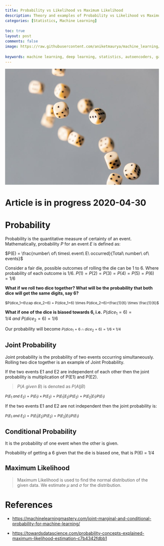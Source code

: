 ```yaml
---
title: Probability vs Likelihood vs Maximum Likelihood
description: Theory and examples of Probability vs Likelihood vs Maximum Likelihood
categories: [Statistics, Machine Learning]

toc: true
layout: post
comments: false
image: https://raw.githubusercontent.com/aniketmaurya/machine_learning/master/blog_files/2020-04-29-Probability-vs-Likelyhood/dice-min.jpg

keywords: machine learning, deep learning, statistics, autoencoders, ga
---
```


![](https://raw.githubusercontent.com/aniketmaurya/machine_learning/master/blog_files/2020-04-29-Probability-vs-Likelyhood/dice-min.jpg "Photo by Riho Kroll on Unsplash")

# Article is in progress 2020-04-30
# Probability
Probability is the quantitative measure of certainty of an event.
Mathematically, probability $P$ for an event $E$ is defined as:

$P(E) = \frac{number\ of\ times\ event\ E\ occurred}{Total\ number\ of\ events}$


Consider a fair die, possible outcomes of rolling the die can be 1 to 6. Where probability of each outcome is 1/6.
<bold>$P(1) = P(2) = P(3) = P(4) = P(5) = P(6) = 1/6$</bold>

**What if we roll two dice together? What will be the probability that both dice will get the same digits, say 6?**

<small>
$P(dice_1=6\cap dice_2=6) = P(dice_1=6) \times P(dice_2=6)=\frac{1}{6} \times \frac{1}{6}$
</small>

**What if one of the dice is biased towards 6, i.e.** <bold> $P(dice_1=6) = 1/4\ and\ P(dice_2=6)=1/6$</bold>

Our probability will become <small>$P(dice_1=6\cap dice_2=6) = 1/6 \times 1/4$</small>

## Joint Probability
Joint probability is the probability of two events occurring simultaneously.
Rolling two dice together is an example of Joint Probability.

If the two events E1 and E2 are independent of each other then the joint probability is multiplication of P(E1) and P(E2).

> $P(A\ given\ B)$ is denoted as $P(A\|B)$

<small>$P(E_1\ and\ E_2) = P(E_1) \times P(E_2) = P(E_1|E_2)P(E_2) = P(E_2|E_1)P(E_1)$</small>


If the two events E1 and E2 are not independent then the joint probability is:

<small>$P(E_1\ and\ E_2) = P(E_1|E_2)P(E_2) = P(E_2|E_1)P(E_1)$</small>


## Conditional Probability
It is the probability of one event when the other is given.

Probability of getting a 6 given that the die is biased one, that is P(6) = 1/4






## Maximum Likelihood
> Maximum Likelihood is used to find the normal distribution of the given data. We estimate $\mu$ and $\sigma$ for the distribution.






# References
* https://machinelearningmastery.com/joint-marginal-and-conditional-probability-for-machine-learning/

* https://towardsdatascience.com/probability-concepts-explained-maximum-likelihood-estimation-c7b4342fdbb1